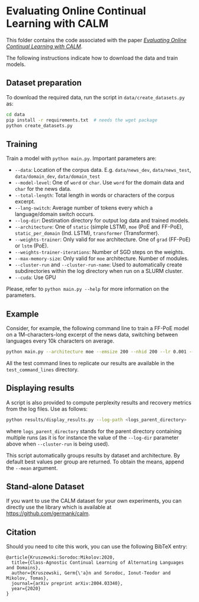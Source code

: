 # Evaluating Online Continual Learning with CALM

This folder contains the code associated with the paper [_Evaluating Online Continual Learning with CALM_](https://arxiv.org/abs/2004.03340).

The following instructions indicate how to download the data and train models.


## Dataset preparation

To download the required data, run the script in `data/create_datasets.py` as:

```bash
cd data
pip install -r requirements.txt  # needs the wget package
python create_datasets.py
```

## Training

Train a model with `python main.py`. Important parameters are:

- `--data`: Location of the corpus data. E.g. `data/news_dev`, `data/news_test`, `data/domain_dev`, `data/domain_test`
- `--model-level`: One of `word` or `char`. Use `word` for the domain data and `char` for the news data.
- `--total-length`: Total length in words or characters of the corpus excerpt.
- `--lang-switch`: Average number of tokens every which a language/domain switch occurs.
- `--log-dir`: Destination directory for output log data and trained models.
- `--architecture`: One of `static` (simple LSTM), `moe` (PoE and FF-PoE), `static_per_domain` (Ind. LSTM), `transformer` (Transformer).
- `--weights-trainer`: Only valid for `moe` architecture. One of `grad` (FF-PoE) or `lstm` (PoE).
- `--weights-trainer-iterations`: Number of SGD steps on the weights.
- `--max-memory-size`: Only valid for `moe` architecture. Number of modules.
- `--cluster-run` and `--cluster-run-name`: Used to automatically create subdirectories within the log directory when run on a SLURM cluster.
- `--cuda`: Use GPU

Please, refer to `python main.py --help` for more information on the parameters.

## Example

Consider, for example, the following command line to train a FF-PoE model on a 1M-characters-long excerpt of the news data, switching between languages every 10k characters on average.

```bash
python main.py --architecture moe --emsize 200 --nhid 200 --lr 0.001 --weights-trainer-lr 0.001 --learn-iterations 2 --total-length 1000000 --lang-switch 10000 --weights-trainer grad --max-memory-size 30 --dropout 0.2 --optimizer Adam --weights-trainer-iterations 10  --cuda --data data/news_test --model-level char
```

All the test command lines to replicate our results are available in the `test_command_lines` directory.

## Displaying results

A script is also provided to compute perplexity results and recovery metrics from the log files. Use as follows:

```bash
python results/display_results.py --log-path <logs_parent_directory>
```
where `logs_parent_directory` stands for the parent directory containing multiple
runs (as it is for instance the value of the `--log-dir` parameter above when `--cluster-run` is being used).

This script automatically groups results by dataset and architecture. By default best values per group are returned. To obtain the means, append the `--mean` argument.

## Stand-alone Dataset

If you want to use the CALM dataset for your own experiments, you can directly use the library which is available at https://github.com/germank/calm.

## Citation

Should you need to cite this work, you can use the following BibTeX entry:

```
@article{Kruszewski:Sorodoc:Mikolov:2020,
  title={Class-Agnostic Continual Learning of Alternating Languages and Domains},
  author={Kruszewski, Germ{\'a}n and Sorodoc, Ionut-Teodor and Mikolov, Tomas},
  journal={arXiv preprint arXiv:2004.03340},
  year={2020}
}
```
